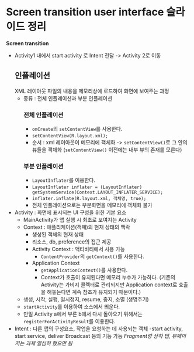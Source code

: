# Screen transition user interface 슬라이드 정리
**Screen transition**
- Activity1 내에서 start activity 로 Intent 전달 -> Activity 2로 이동
    ## 인플레이션
    XML 레이아웃 파일의 내용을 메모리상에 로드하여 화면에 보여주는 과정
    - 종류 : 전체 인플레이션과 부분 인플레이션
        ### 전체 인플레이션
        - `onCreate`의 `setContentView`를 사용한다. 
        - `setContentView(R.layout.xml);`
        - 순서 : xml 레이아웃이 메모리에 객체화 -> `setContentView()`로 그 안의 뷰들을 객체화 (`setContentView()` 이전에는 내부 뷰의 존재를 모른다)
        ### 부분 인플레이션
        - `LayoutInflater`를 이용한다.
        - `LayoutInflater inflater = (LayoutInflater) getSystemService(Context.LAYOUT_INFLATER_SERVICE);`
        - `inflater.inflate(R.layout.xml, 객체명, true);`
        - 전체 인플레이션으로는 부분화면을 메모리에 객체화 불가
- Activity : 화면에 표시되는 UI 구성을 위한 기본 요소
    - MainActivity가 앱 실행 시 최초로 보여지는 Activity
    - Context : 애플리케이션(객체)의 현재 상태의 맥락
        - 생성된 객체의 현재 상태
        - 리소스, db, preference의 접근 제공 
        - Activity Context : 액티비티에서 사용 가능
            - `ContentProvider`의 `getContext()`를 사용한다. 
        - Application Context
           - `getApplicationContext()`를 사용한다. 
          - Context가 호출이 유지된다면 메모리 누수가 가능하다. (기존의 Activity는 가비지 콜렉터로 관리되지만 Application context로 호출을 해놓는다면 계속 참조가 유지되기 때문이다.)
    - 생성, 시작, 실행, 일시정지, resume, 중지, 소멸 (생명주기)
    - `startActivity`를 이용하여 소스에서 띄운다. 
    - 만일 Activity a에서 부른 b에서 다시 돌아오기 위해서는 `registerForActivityResult`를 이용한다. 
- Intent : 다른 앱의 구성요소, 작업을 요청하는 데 사용되는 객체
    -start activity, start service, deliver Broadcast 등의 기능 가능
*Fragment랑 상하 탭, 뷰페이저는 과제 열심히 했으면 됨*
